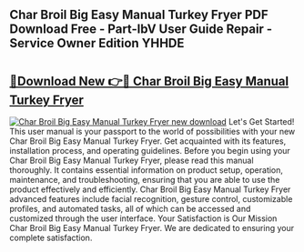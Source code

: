 ## Char Broil Big Easy Manual Turkey Fryer PDF Download Free - Part-lbV User Guide Repair - Service Owner Edition YHHDE

# <h2><a href="http://bc41251.oget.top/?id=Char+Broil+Big+Easy+Manual+Turkey+Fryer">🔗Download New 👉🔴 Char Broil Big Easy Manual Turkey Fryer</a></h2>

[![Char Broil Big Easy Manual Turkey Fryer new download](https://i.imgur.com/5g1atiW.png)](http://bc41251.oget.top/?id=Char+Broil+Big+Easy+Manual+Turkey+Fryer)
Let's Get Started! This user manual is your passport to the world of possibilities with your new Char Broil Big Easy Manual Turkey Fryer. Get acquainted with its features, installation process, and operating guidelines. Before you begin using your Char Broil Big Easy Manual Turkey Fryer, please read this manual thoroughly. It contains essential information on product setup, operation, maintenance, and troubleshooting, ensuring that you are able to use the product effectively and efficiently. Char Broil Big Easy Manual Turkey Fryer advanced features include facial recognition, gesture control, customizable profiles, and automated tasks, all of which can be accessed and customized through the user interface. Your Satisfaction is Our Mission Char Broil Big Easy Manual Turkey Fryer. We are dedicated to ensuring your complete satisfaction.
